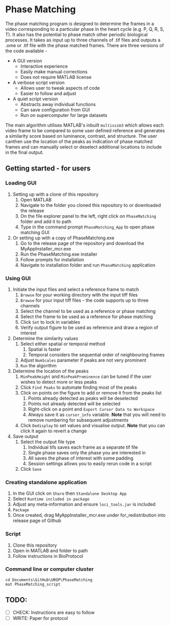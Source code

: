 # Phase Matching

The phase matching program is designed to determine the frames in a video corresponding to a particular phase in the heart cycle (e.g. P, Q, R, S, T). It also has the potential to phase match other periodic biological processes. It takes as input up to three channels of .tif files and outputs a .ome or .tif file with the phase matched frames. There are three versions of the code available - 

- A GUI version
  - Interactive experience
  - Easily make manual corrections
  - Does not require MATLAB license
- A verbose script version
  - Allows user to tweak aspects of code
  - Easier to follow and adjust
- A quiet script version
  - Abstracts away individual functions
  - Can save configuration from GUI
  - Run on supercomputer for large datasets

The main algorithm utilises MATLAB's inbuilt `multissim3` which allows each video frame to be compared to some user defined reference and generates a similarity score based on luminance, contrast, and structure. The user canthen use the location of the peaks as indication of phase matched frames and can manually select or deselect additional locations to include in the final output.


## Getting started - for users

### Loading GUI
1. Setting up with a clone of this repository
    1. Open MATLAB
    2. Navigate to the folder you cloned this repository to or downloaded the release
    3. On the file explorer panel to the left, right click on `PhaseMatching` folder and add it to path
    4. Type in the command prompt `PhaseMatching_App` to open phase matching GUI
2. Or setting up with a copy of PhaseMatching.exe
    1. Go to the release page of the repository and download the MyAppInstaller_mcr.exe
    2. Run the PhaseMatching.exe installer
    3. Follow prompts for installation
    4. Navigate to installation folder and run `PhaseMatching` application

### Using GUI
1. Initiate the input files and select a reference frame to match
    1. `Browse` for your working directory with the input tiff files
    2. `Browse` for your input tiff files - the code supports up to three channels
    3. Select the channel to be used as a reference or phase matching
    4. Select the frame to be used as a reference for phase matching
    5. Click `Set` to lock in variables
    6. Verify output figure to be used as reference and draw a region of interest
2. Determine the similarity values
    1. Select either spatial or temporal method
        1. Spatial is faster
        2. Temporal considers the sequential order of neighbouring frames
    2. Adjust `NumScales` parameter if peaks are not very prominent
    3. `Run` the algorithm
3. Determine the location of the peaks
    1. `MinPeakHeight` and `MinPeakProminence` can be tuned if the user wishes to detect more or less peaks
    2. Click `Find Peaks` to automate finding most of the peaks
    3. Click on points on the figure to add or remove it from the peaks list
        1. Points already detected as peaks will be deselected
        2. Points not already detected will be selected
        3. Right-click on a point and `Export Cursor Data to Workspace`
        4. Always save it as `cursor_info` variable. **Note** that you will need to remove numbering for subsequent adjustments
    4. Click `Dedisplay` to set values and visualise output. **Note** that you can click it again to revert a change
4. Save output
    1. Select the output file type
        1. Individual tifs saves each frame as a separate tif file
        2. Single phase saves only the phase you are interested in
        3. All saves the phase of interest with some padding
        4. Session settings allows you to easily rerun code in a script
    2. Click `Save`
    
### Creating standalone application
1. In the GUI click on `Share` then `Standalone Desktop App`
2. Select `Runtime included in package`
3. Adjust any meta-information and ensure `loci_tools.jar` is included
4. `Package`
5. Once created, drag MyAppInstaller_mcr.exe under for_redistribution into release page of Github

### Script
1. Clone this repository
2. Open in MATLAB and folder to path
3. Follow instructions in BioProtocol

### Command line or computer cluster
```
cd Documents\GitHub\UROP\PhaseMatching
mat PhaseMatching_script
```

## TODO:
- [ ] CHECK: Instructions are easy to follow
- [ ] WRITE: Paper for protocol
